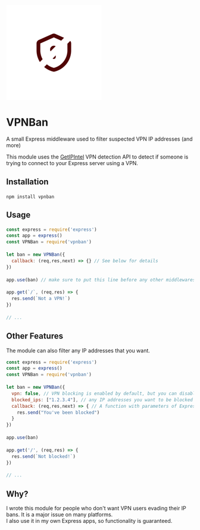 <img src="https://raw.githubusercontent.com/LingleDev/VPNBan/main/img/VPNBan.svg" width=256>

# VPNBan
A small Express middleware used to filter suspected VPN IP addresses (and more)

This module uses the [GetIPIntel](https://getipintel.net) VPN detection API to detect if someone is trying to connect to your Express server using a VPN.

## Installation

`npm install vpnban`

## Usage
```js
const express = require('express')
const app = express()
const VPNBan = require('vpnban')

let ban = new VPNBan({
  callback: (req,res,next) => {} // See below for details
})

app.use(ban) // make sure to put this line before any other middlewares in your express app

app.get(`/`, (req,res) => {
  res.send(`Not a VPN!`)
})

// ...
```

## Other Features
The module can also filter any IP addresses that you want.
```js
const express = require('express')
const app = express()
const VPNBan = require('vpnban')

let ban = new VPNBan({
  vpn: false, // VPN blocking is enabled by default, but you can disable it if you just want to block certain IPs.
  blocked_ips: ["1.2.3.4"], // any IP addresses you want to be blocked
  callback: (req,res,next) => { // A function with parameters of Express Request & Response objects and a next() function, respectively. Use this to display a custom 'blocked' page
    res.send("You've been blocked")
  }
})

app.use(ban)

app.get('/', (req,res) => {
  res.send(`Not blocked!`)
})

// ...
```

## Why?
I wrote this module for people who don't want VPN users evading their IP bans. It is a major issue on many platforms.  
I also use it in my own Express apps, so functionality is guaranteed.